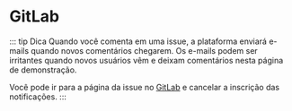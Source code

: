 # GitLab

::: tip Dica
Quando você comenta em uma issue, a plataforma enviará e-mails quando novos comentários chegarem. Os e-mails podem ser irritantes quando novos usuários vêm e deixam comentários nesta página de demonstração.

Você pode ir para a página da issue no [GitLab](https://gitlab.com/meteorlxy/vssue/issues/1) e cancelar a inscrição das notificações.
:::

<VssueDemo platform="gitlab" />
